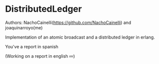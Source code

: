 # DistributedLedger
Authors: NachoCainelli(https://github.com/NachoCainelli) and joaquinarroyo(me)

Implementation of an atomic broadcast and a distributed ledger in erlang.

You've a report in spanish

(Working on a report in english 💤)
